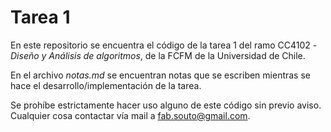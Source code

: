 # Tarea 1

En este repositorio se encuentra el código de la tarea 1 del ramo CC4102 - *Diseño y Análisis de algoritmos*, de la FCFM de la Universidad de Chile.  

En el archivo *notas.md* se encuentran notas que se escriben mientras se hace el desarrollo/implementación de la tarea.

Se prohíbe estrictamente hacer uso alguno de este código sin previo aviso.  Cualquier cosa contactar vía mail a fab.souto@gmail.com.
